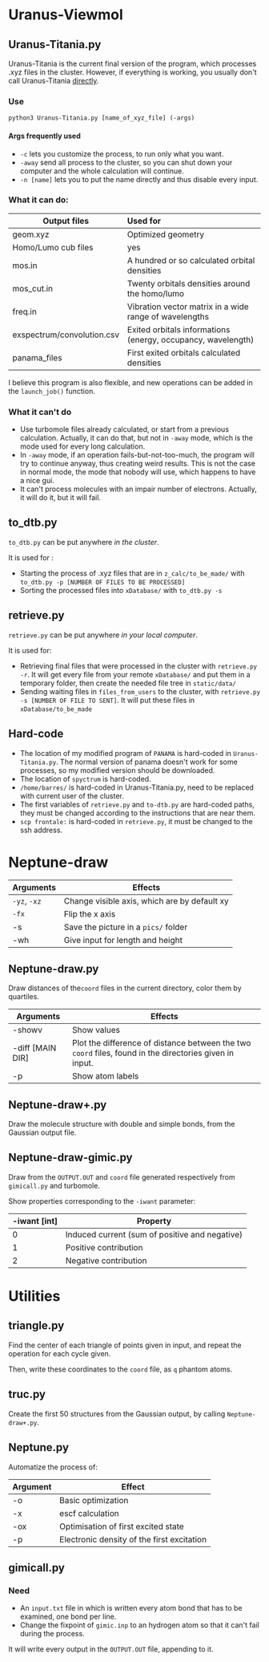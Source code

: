 # Uranus-Viewmol

  ## Uranus-Titania.py

  Uranus-Titania is the current final version of the program, which processes .xyz files in the cluster. However, if everything is working, you usually don't call Uranus-Titania [directly](#to_dtbpy).

  ### Use

  `python3 Uranus-Titania.py [name_of_xyz_file] (-args)`

  #### Args frequently used

  - `-c` lets you customize the process, to run only what you want.
  - `-away` send all process to the cluster, so you can shut down your computer and the whole calculation will continue.
  - `-n [name]` lets you to put the name directly and thus disable every input.

  ### What it can do:

  | Output files               | Used for                                                     |
  | -------------------------- | :----------------------------------------------------------- |
  | geom.xyz                   | Optimized geometry                                           |
  | Homo/Lumo cub files        | yes                                                          |
  | mos.in                     | A hundred or so calculated orbital densities                 |
  | mos_cut.in                 | Twenty orbitals densities around the homo/lumo               |
  | freq.in                    | Vibration vector matrix in a wide range of wavelengths       |
  | exspectrum/convolution.csv | Exited orbitals informations (energy, occupancy, wavelength) |
  | panama_files               | First exited orbitals calculated densities                   |

  I believe this program is also flexible, and new operations can be added in the `launch_job()` function.

  ### What it can't do

  - Use turbomole files already calculated, or start from a previous calculation. Actually, it can do that, but not in `-away` mode, which is the mode used for every long calculation.
  - In `-away` mode, if an operation fails-but-not-too-much, the program will try to continue anyway, thus creating weird results. This is not the case in normal mode, the mode that nobody will use, which happens to have a nice gui.
  - It can't process molecules with an impair number of electrons. Actually, it will do it, but it will fail.

  ## to_dtb.py

  `to_dtb.py` can be put anywhere *in the cluster*.

  It is used for :

  - Starting the process of .xyz files that are in `z_calc/to_be_made/`  with `to_dtb.py -p [NUMBER OF FILES TO BE PROCESSED]`
  - Sorting the processed files into `xDatabase/` with `to_dtb.py -s`

  ## retrieve.py

  `retrieve.py` can be put anywhere *in your local computer*.

  It is used for:

  - Retrieving final files that were processed in the cluster with `retrieve.py -r`. It will get every file from your remote `xDatabase/` and put them in a temporary folder, then create the needed file tree in `static/data/`
  - Sending waiting files in `files_from_users` to the cluster, with `retrieve.py -s [NUMBER OF FILE TO SENT]`. It will put these files in `xDatabase/to_be_made`

  ## Hard-code

  - The location of my modified program of `PANAMA` is hard-coded in `Uranus-Titania.py`. The normal version of panama doesn't work for some processes, so my modified version should be downloaded. 
  - The location of `spyctrum` is hard-coded.
  - `/home/barres/` is hard-coded in Uranus-Titania.py, need to be replaced with current user of the cluster.
  - The first variables of `retrieve.py` and `to-dtb.py` are hard-coded paths, they must be changed according to the instructions that are near them.
  - `scp frontale:` is hard-coded in `retrieve.py`, it must be changed to the ssh address.

  # Neptune-draw

  | Arguments    | Effects                                      |
  | ------------ | -------------------------------------------- |
  | `-yz`, `-xz` | Change visible axis, which are by default xy |
  | `-fx`        | Flip the x axis                              |
  | -s           | Save the picture in a `pics/` folder         |
  | -wh          | Give input for length and height             |

  ## Neptune-draw.py

  Draw distances of the`coord` files in the current directory, color them by quartiles.

  | Arguments        | Effects                                                      |
  | ---------------- | ------------------------------------------------------------ |
  | -showv           | Show values                                                  |
  | -diff [MAIN DIR] | Plot the difference of distance between the two `coord` files, found in the directories given in input. |
  | -p               | Show atom labels                                             |

  ## Neptune-draw+.py

  Draw the molecule structure with double and simple bonds, from the Gaussian output file.

  ## Neptune-draw-gimic.py

  Draw from the `OUTPUT.OUT` and `coord` file generated respectively from `gimicall.py` and turbomole.

  Show properties corresponding to the `-iwant` parameter:

  | -iwant [int] | Property                                       |
  | ------------ | ---------------------------------------------- |
  | 0            | Induced current (sum of positive and negative) |
  | 1            | Positive contribution                          |
  | 2            | Negative contribution                          |

  # Utilities

  ## triangle.py

  Find the center of each triangle of points given in input, and repeat the operation for each cycle given.

  Then, write these coordinates to the `coord` file, as `q` phantom atoms.

  ## truc.py

  Create the first 50 structures from the Gaussian output, by calling `Neptune-draw+.py`.

  ## Neptune.py

  Automatize the process of:

  | Argument | Effect                                     |
  | -------- | ------------------------------------------ |
  | -o       | Basic optimization                         |
  | -x       | escf calculation                           |
  | -ox      | Optimisation of first excited state        |
  | -p       | Electronic density of the first excitation |

  ## gimicall.py

  ### Need

  - An `input.txt` file in which is written every atom bond that has to be examined, one bond per line.
  - Change the fixpoint of `gimic.inp` to an hydrogen atom so that it can't fail during the process.

  It will write every output in the `OUTPUT.OUT` file, appending to it.
